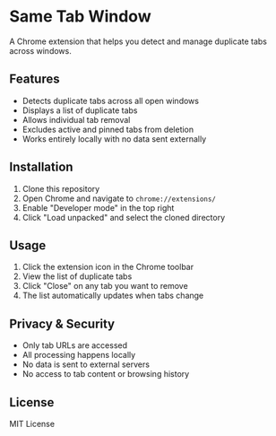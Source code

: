 # Same Tab Window

A Chrome extension that helps you detect and manage duplicate tabs across windows.

## Features

- Detects duplicate tabs across all open windows
- Displays a list of duplicate tabs
- Allows individual tab removal
- Excludes active and pinned tabs from deletion
- Works entirely locally with no data sent externally

## Installation

1. Clone this repository
2. Open Chrome and navigate to `chrome://extensions/`
3. Enable "Developer mode" in the top right
4. Click "Load unpacked" and select the cloned directory

## Usage

1. Click the extension icon in the Chrome toolbar
2. View the list of duplicate tabs
3. Click "Close" on any tab you want to remove
4. The list automatically updates when tabs change

## Privacy & Security

- Only tab URLs are accessed
- All processing happens locally
- No data is sent to external servers
- No access to tab content or browsing history

## License

MIT License
